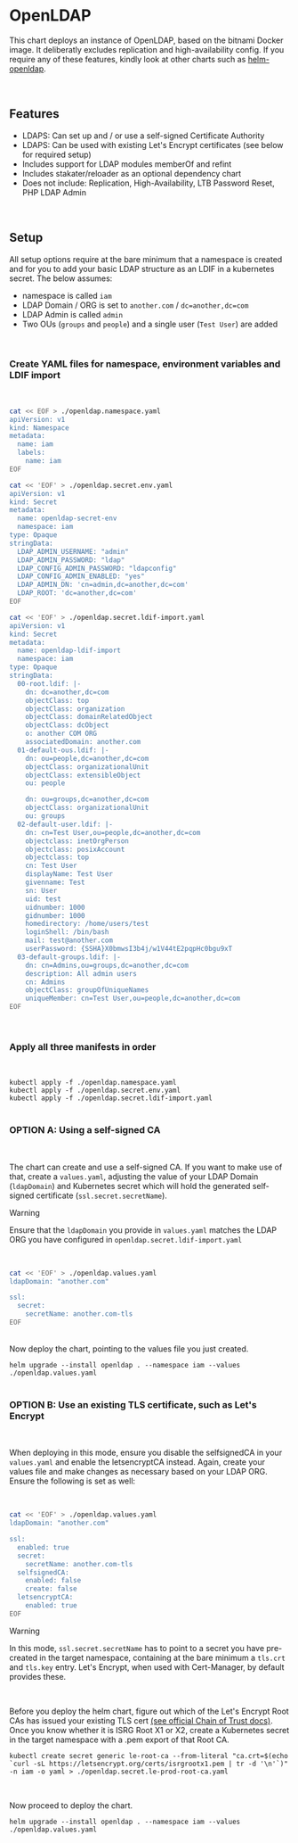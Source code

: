 # OpenLDAP

This chart deploys an instance of OpenLDAP, based on the bitnami Docker image. It deliberatly excludes replication and high-availability config. If you require any of these features, kindly look at other charts such as [helm-openldap](https://github.com/jp-gouin/helm-openldap).

<br />

## Features

- LDAPS: Can set up and / or use a self-signed Certificate Authority
- LDAPS: Can be used with existing Let's Encrypt certificates (see below for required setup)
- Includes support for LDAP modules memberOf and refint
- Includes stakater/reloader as an optional dependency chart
- Does not include: Replication, High-Availability, LTB Password Reset, PHP LDAP Admin

<br />

## Setup

All setup options require at the bare minimum that a namespace is created and for you to add your basic LDAP structure as an LDIF in a kubernetes secret. The below assumes:

- namespace is called `iam`
- LDAP Domain / ORG is set to `another.com` / `dc=another,dc=com`
- LDAP Admin is called `admin`
- Two OUs (`groups` and `people`) and a single user (`Test User`) are added

<br />

### Create YAML files for namespace, environment variables and LDIF import
<br />

```bash
cat << EOF > ./openldap.namespace.yaml
apiVersion: v1
kind: Namespace
metadata:
  name: iam
  labels:
    name: iam
EOF
```

```bash
cat << 'EOF' > ./openldap.secret.env.yaml
apiVersion: v1
kind: Secret
metadata:
  name: openldap-secret-env
  namespace: iam
type: Opaque
stringData:
  LDAP_ADMIN_USERNAME: "admin"
  LDAP_ADMIN_PASSWORD: "ldap"
  LDAP_CONFIG_ADMIN_PASSWORD: "ldapconfig"
  LDAP_CONFIG_ADMIN_ENABLED: "yes"
  LDAP_ADMIN_DN: 'cn=admin,dc=another,dc=com'
  LDAP_ROOT: 'dc=another,dc=com'
EOF
```

```bash
cat << 'EOF' > ./openldap.secret.ldif-import.yaml
apiVersion: v1
kind: Secret
metadata:
  name: openldap-ldif-import
  namespace: iam
type: Opaque
stringData:
  00-root.ldif: |-
    dn: dc=another,dc=com
    objectClass: top
    objectClass: organization
    objectClass: domainRelatedObject
    objectClass: dcObject
    o: another COM ORG
    associatedDomain: another.com
  01-default-ous.ldif: |-
    dn: ou=people,dc=another,dc=com
    objectClass: organizationalUnit
    objectClass: extensibleObject
    ou: people

    dn: ou=groups,dc=another,dc=com
    objectClass: organizationalUnit
    ou: groups
  02-default-user.ldif: |-
    dn: cn=Test User,ou=people,dc=another,dc=com
    objectclass: inetOrgPerson
    objectclass: posixAccount
    objectclass: top
    cn: Test User
    displayName: Test User
    givenname: Test
    sn: User
    uid: test
    uidnumber: 1000
    gidnumber: 1000
    homedirectory: /home/users/test
    loginShell: /bin/bash
    mail: test@another.com
    userPassword: {SSHA}X0bmwsI3b4j/w1V44tE2pqpHc0bgu9xT
  03-default-groups.ldif: |-
    dn: cn=Admins,ou=groups,dc=another,dc=com
    description: All admin users
    cn: Admins
    objectClass: groupOfUniqueNames
    uniqueMember: cn=Test User,ou=people,dc=another,dc=com
EOF
```
<br />

### Apply all three manifests in order
<br />

`kubectl apply -f ./openldap.namespace.yaml`  
`kubectl apply -f ./openldap.secret.env.yaml`  
`kubectl apply -f ./openldap.secret.ldif-import.yaml`  
<br />

### OPTION A: Using a self-signed CA
<br />

The chart can create and use a self-signed CA. If you want to make use of that, create a `values.yaml`, adjusting the value of your LDAP Domain (`ldapDomain`) and Kubernetes secret which will hold the generated self-signed certificate (`ssl.secret.secretName`).  

> [!WARNING]  
> Ensure that the `ldapDomain` you provide in `values.yaml` matches the LDAP ORG you have configured in `openldap.secret.ldif-import.yaml`

<br />

```bash
cat << 'EOF' > ./openldap.values.yaml
ldapDomain: "another.com"

ssl:
  secret:
    secretName: another.com-tls
EOF
```
<br />
Now deploy the chart, pointing to the values file you just created.  

`helm upgrade --install openldap . --namespace iam --values ./openldap.values.yaml`  
<br />

### OPTION B: Use an existing TLS certificate, such as Let's Encrypt
<br />

When deploying in this mode, ensure you disable the selfsignedCA in your `values.yaml` and enable the letsencryptCA instead. Again, create your values file and make changes as necessary based on your LDAP ORG. Ensure the following is set as well:

<br />

```bash
cat << 'EOF' > ./openldap.values.yaml
ldapDomain: "another.com"

ssl:
  enabled: true
  secret:
    secretName: another.com-tls
  selfsignedCA: 
    enabled: false
    create: false
  letsencryptCA:
    enabled: true
EOF
```

> [!WARNING]  
> In this mode, `ssl.secret.secretName` has to point to a secret you have pre-created in the target namespace, containing at the bare minimum a `tls.crt` and `tls.key` entry. Let's Encrypt, when used with Cert-Manager, by default provides these.

<br />

Before you deploy the helm chart, figure out which of the Let's Encrypt Root CAs has issued your existing TLS cert [(see official Chain of Trust docs)](https://letsencrypt.org/certificates/). Once you know whether it is ISRG Root X1 or X2, create a Kubernetes secret in the target namespace with a .pem export of that Root CA.  

``kubectl create secret generic le-root-ca --from-literal "ca.crt=$(echo `curl -sL https://letsencrypt.org/certs/isrgrootx1.pem | tr -d '\n'`)" -n iam -o yaml > ./openldap.secret.le-prod-root-ca.yaml``  

<br />

Now proceed to deploy the chart.  

`helm upgrade --install openldap . --namespace iam --values ./openldap.values.yaml`